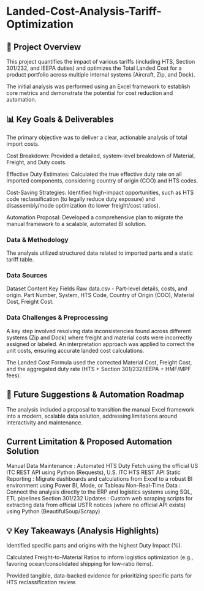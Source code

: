 # Landed-Cost-Analysis-Tariff-Optimization

## 🎯 Project Overview

This project quantifies the impact of various tariffs (including HTS, Section 301/232, and IEEPA duties) and optimizes the Total Landed Cost for a product portfolio across multiple internal systems (Aircraft, Zip, and Dock).

The initial analysis was performed using an Excel framework to establish core metrics and demonstrate the potential for cost reduction and automation.

## 📊 Key Goals & Deliverables

The primary objective was to deliver a clear, actionable analysis of total import costs.

Cost Breakdown: Provided a detailed, system-level breakdown of Material, Freight, and Duty costs.

Effective Duty Estimates: Calculated the true effective duty rate on all imported components, considering country of origin (COO) and HTS codes.

Cost-Saving Strategies: Identified high-impact opportunities, such as HTS code reclassification (to legally reduce duty exposure) and disassembly/mode optimization (to lower freight/cost ratios).

Automation Proposal: Developed a comprehensive plan to migrate the manual framework to a scalable, automated BI solution.

### Data & Methodology
The analysis utilized structured data related to imported parts and a static tariff table.

### Data Sources
Dataset	Content	Key Fields
Raw data.csv -	Part-level details, costs, and origin.	Part Number, System, HTS Code, Country of Origin (COO), Material Cost, Freight Cost.

### Data Challenges & Preprocessing
A key step involved resolving data inconsistencies found across different systems (Zip and Dock) where freight and material costs were incorrectly assigned or labeled. An interpretation approach was applied to correct the unit costs, ensuring accurate landed cost calculations.

The Landed Cost Formula used the corrected Material Cost, Freight Cost, and the aggregated duty rate (HTS + Section 301/232/IEEPA + HMF/MPF fees).

## 🚀 Future Suggestions & Automation Roadmap
The analysis included a proposal to transition the manual Excel framework into a modern, scalable data solution, addressing limitations around interactivity and maintenance.

## Current Limitation	& Proposed Automation Solution
Manual Data Maintenance :	Automated HTS Duty Fetch using the official US ITC REST API using	Python (Requests), U.S. ITC HTS REST API
Static Reporting :	Migrate dashboards and calculations from Excel to a robust BI environment using	Power BI, Mode, or Tableau
Non-Real-Time Data :	Connect the analysis directly to the ERP and logistics systems using	SQL, ETL pipelines
Section 301/232 Updates	: Custom web scraping scripts for extracting data from official USTR notices (where no official API exists) using	Python (BeautifulSoup/Scrapy)

## 💡 Key Takeaways (Analysis Highlights)
Identified specific parts and origins with the highest Duty Impact (%).

Calculated Freight-to-Material Ratios to inform logistics optimization (e.g., favoring ocean/consolidated shipping for low-ratio items).

Provided tangible, data-backed evidence for prioritizing specific parts for HTS reclassification review.
